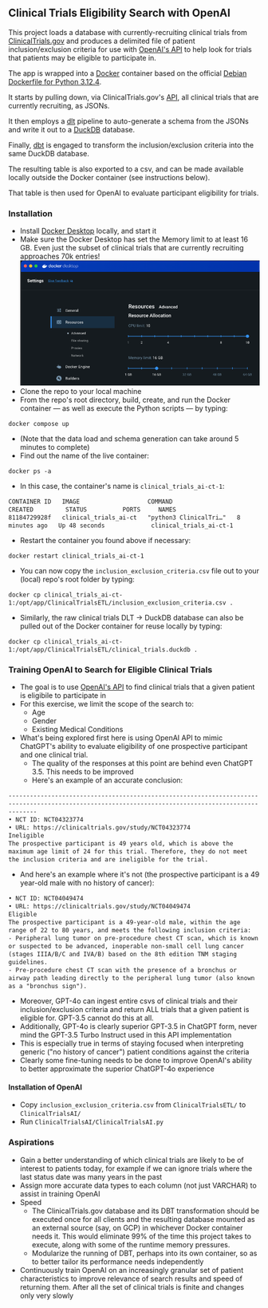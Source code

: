 ## Clinical Trials Eligibility Search with OpenAI

This project loads a database with currently-recruiting clinical trials from [ClinicalTrials.gov](https://clinicaltrials.gov) and produces a delimited file of patient inclusion/exclusion criteria for use with [OpenAI's API](https://platform.openai.com/docs/api-reference/introduction) to help look for trials that patients may be eligible to participate in.

The app is wrapped into a [Docker](https://www.docker.com) container based on the official [Debian Dockerfile for Python 3.12.4](https://github.com/docker-library/python/blob/5ed2758efb58d9acaafa90515caa43edbcfe4c4e/3.12/bookworm/Dockerfile).

It starts by pulling down, via ClinicalTrials.gov's [API](https://github.com/duckdb/dbt-duckdb?tab=readme-ov-file), all clinical trials that are currently recruiting, as JSONs.

It then employs a [dlt](https://dlthub.com) pipeline to auto-generate a schema from the JSONs and write it out to a [DuckDB](http://duckdb.org) database.

Finally, [dbt](http://getdbt.com) is engaged to transform the inclusion/exclusion criteria into the same DuckDB database.

The resulting table is also exported to a csv, and can be made available locally outside the Docker container (see instructions below).

That table is then used for OpenAI to evaluate participant eligibility for trials.

### Installation

* Install [Docker Desktop](https://www.docker.com/products/docker-desktop/) locally, and start it
* Make sure the Docker Desktop has set the Memory limit to at least 16 GB. Even just the subset of clinical trials that are currently recruiting approaches 70k entries!
![alt text](https://github.com/kuanjuliu/clinical_trials_ai/blob/main/Docker%20Desktop%20Memory%20Requirements.png)
* Clone the repo to your local machine
* From the repo's root directory, build, create, and run the Docker container — as well as execute the Python scripts — by typing:
````
docker compose up
````
* (Note that the data load and schema generation can take around 5 minutes to complete)
* Find out the name of the live container:
````
docker ps -a
````
* In this case, the container's name is `clinical_trials_ai-ct-1`:
````
CONTAINER ID   IMAGE                   COMMAND                  CREATED         STATUS          PORTS     NAMES
81184729928f   clinical_trials_ai-ct   "python3 ClinicalTri…"   8 minutes ago   Up 48 seconds             clinical_trials_ai-ct-1
````
* Restart the container you found above if necessary:
````
docker restart clinical_trials_ai-ct-1
````
* You can now copy the `inclusion_exclusion_criteria.csv` file out to your (local) repo's root folder by typing:
````
docker cp clinical_trials_ai-ct-1:/opt/app/ClinicalTrialsETL/inclusion_exclusion_criteria.csv .
````
* Similarly, the raw clinical trials DLT -> DuckDB database can also be pulled out of the Docker container for reuse locally by typing:
````
docker cp clinical_trials_ai-ct-1:/opt/app/ClinicalTrialsETL/clinical_trials.duckdb .
````

### Training OpenAI to Search for Eligible Clinical Trials

* The goal is to use [OpenAI's API](https://platform.openai.com/docs/api-reference/introduction) to find clinical trials that a given patient is eligibile to participate in
* For this exercise, we limit the scope of the search to:
  * Age
  * Gender
  * Existing Medical Conditions
* What's being explored first here is using OpenAI API to mimic ChatGPT's ability to evaluate eligibility of one prospective participant and one clinical trial.
  * The quality of the responses at this point are behind even ChatGPT 3.5. This needs to be improved
  * Here's an example of an accurate conclusion:
````
----------------------------------------------------------------------------------------------------------------------------------------------------
• NCT ID: NCT04323774
• URL: https://clinicaltrials.gov/study/NCT04323774
Ineligible
The prospective participant is 49 years old, which is above the maximum age limit of 24 for this trial. Therefore, they do not meet the inclusion criteria and are ineligible for the trial. 
````
  * And here's an example where it's not (the prospective participant is a 49 year-old male with no history of cancer):
````
• NCT ID: NCT04049474
• URL: https://clinicaltrials.gov/study/NCT04049474
Eligible
The prospective participant is a 49-year-old male, within the age range of 22 to 80 years, and meets the following inclusion criteria:
- Peripheral lung tumor on pre-procedure chest CT scan, which is known or suspected to be advanced, inoperable non-small cell lung cancer (stages IIIA/B/C and IVA/B) based on the 8th edition TNM staging guidelines.
- Pre-procedure chest CT scan with the presence of a bronchus or airway path leading directly to the peripheral lung tumor (also known as a "bronchus sign").
````
  * Moreover, GPT-4o can ingest entire csvs of clinical trials and their inclusion/exclusion criteria and return ALL trials that a given patient is eligible for. GPT-3.5 cannot do this at all.
  * Additionally, GPT-4o is clearly superior GPT-3.5 in ChatGPT form, never mind the GPT-3.5 Turbo Instruct used in this API implementation
  * This is especially true in terms of staying focused when interpreting generic ("no history of cancer") patient conditions against the criteria
* Clearly some fine-tuning needs to be done to improve OpenAI's ability to better approximate the superior ChatGPT-4o experience


#### Installation of OpenAI

* Copy `inclusion_exclusion_criteria.csv` from `ClinicalTrialsETL/` to `ClinicalTrialsAI/`
* Run `ClinicalTrialsAI/ClinicalTrialsAI.py`

### Aspirations

* Gain a better understanding of which clinical trials are likely to be of interest to patients today, for example if we can ignore trials where the last status date was many years in the past
* Assign more accurate data types to each column (not just VARCHAR) to assist in training OpenAI
* Speed
  * The ClinicalTrials.gov database and its DBT transformation should be executed once for all clients and the resulting database mounted as an external source (say, on GCP) in whichever Docker container needs it. This would eliminate 99% of the time this project takes to execute, along with some of the runtime memory pressures.
  * Modularize the running of DBT, perhaps into its own container, so as to better tailor its performance needs independently
* Continuously train OpenAI on an increasingly granular set of patient characteristics to improve relevance of search results and speed of returning them. After all the set of clinical trials is finite and changes only very slowly
